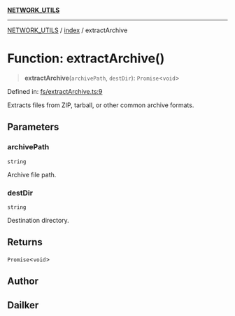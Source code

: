 [**NETWORK_UTILS**](../../README.md)

***

[NETWORK_UTILS](../../README.md) / [index](../README.md) / extractArchive

# Function: extractArchive()

> **extractArchive**(`archivePath`, `destDir`): `Promise`\<`void`\>

Defined in: [fs/extractArchive.ts:9](https://github.com/dailker/everyutil/blob/7c30ec40bbb398255a9be572db0a537e8bcb9c11/src/fs/extractArchive.ts#L9)

Extracts files from ZIP, tarball, or other common archive formats.

## Parameters

### archivePath

`string`

Archive file path.

### destDir

`string`

Destination directory.

## Returns

`Promise`\<`void`\>

## Author

## Dailker
